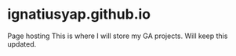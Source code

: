 # ignatiusyap.github.io
Page hosting
This is where I will store my GA projects. Will keep this updated.
